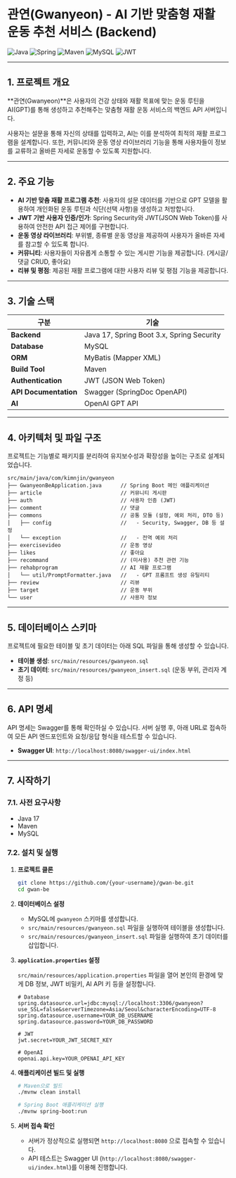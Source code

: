 # 관연(Gwanyeon) - AI 기반 맞춤형 재활 운동 추천 서비스 (Backend)

![Java](https://img.shields.io/badge/java-%23ED8B00.svg?style=for-the-badge&logo=openjdk&logoColor=white)
![Spring](https://img.shields.io/badge/spring-%236DB33F.svg?style=for-the-badge&logo=spring&logoColor=white)
![Maven](https://img.shields.io/badge/Maven-C71A36?style=for-the-badge&logo=apache-maven&logoColor=white)
![MySQL](https://img.shields.io/badge/mysql-%2300f.svg?style=for-the-badge&logo=mysql&logoColor=white)
![JWT](https://img.shields.io/badge/JWT-black?style=for-the-badge&logo=JSON%20web%20tokens)

---

## 1. 프로젝트 개요

**관연(Gwanyeon)**은 사용자의 건강 상태와 재활 목표에 맞는 운동 루틴을 AI(GPT)를 통해 생성하고 추천해주는 맞춤형 재활 운동 서비스의 백엔드 API 서버입니다.

사용자는 설문을 통해 자신의 상태를 입력하고, AI는 이를 분석하여 최적의 재활 프로그램을 설계합니다. 또한, 커뮤니티와 운동 영상 라이브러리 기능을 통해 사용자들이 정보를 교류하고 올바른 자세로 운동할 수 있도록 지원합니다.

---

## 2. 주요 기능

- **AI 기반 맞춤 재활 프로그램 추천**: 사용자의 설문 데이터를 기반으로 GPT 모델을 활용하여 개인화된 운동 루틴과 식단(선택 사항)을 생성하고 처방합니다.
- **JWT 기반 사용자 인증/인가**: Spring Security와 JWT(JSON Web Token)를 사용하여 안전한 API 접근 제어를 구현합니다.
- **운동 영상 라이브러리**: 부위별, 종류별 운동 영상을 제공하여 사용자가 올바른 자세를 참고할 수 있도록 합니다.
- **커뮤니티**: 사용자들이 자유롭게 소통할 수 있는 게시판 기능을 제공합니다. (게시글/댓글 CRUD, 좋아요)
- **리뷰 및 평점**: 제공된 재활 프로그램에 대한 사용자 리뷰 및 평점 기능을 제공합니다.

---

## 3. 기술 스택

| 구분 | 기술 |
| --- | --- |
| **Backend** | Java 17, Spring Boot 3.x, Spring Security |
| **Database** | MySQL |
| **ORM** | MyBatis (Mapper XML) |
| **Build Tool** | Maven |
| **Authentication** | JWT (JSON Web Token) |
| **API Documentation** | Swagger (SpringDoc OpenAPI) |
| **AI** | OpenAI GPT API |

---

## 4. 아키텍처 및 파일 구조

프로젝트는 기능별로 패키지를 분리하여 유지보수성과 확장성을 높이는 구조로 설계되었습니다.

```
src/main/java/com/kimnjin/gwanyeon
├── GwanyeonBeApplication.java      // Spring Boot 메인 애플리케이션
├── article                         // 커뮤니티 게시판
├── auth                            // 사용자 인증 (JWT)
├── comment                         // 댓글
├── commons                         // 공통 모듈 (설정, 예외 처리, DTO 등)
│   ├── config                      //   - Security, Swagger, DB 등 설정
│   └── exception                   //   - 전역 예외 처리
├── exercisevideo                   // 운동 영상
├── likes                           // 좋아요
├── recommand                       // (미사용) 추천 관련 기능
├── rehabprogram                    // AI 재활 프로그램
│   └── util/PromptFormatter.java   //   - GPT 프롬프트 생성 유틸리티
├── review                          // 리뷰
├── target                          // 운동 부위
└── user                            // 사용자 정보
```

---

## 5. 데이터베이스 스키마

프로젝트에 필요한 테이블 및 초기 데이터는 아래 SQL 파일을 통해 생성할 수 있습니다.

- **테이블 생성**: `src/main/resources/gwanyeon.sql`
- **초기 데이터**: `src/main/resources/gwanyeon_insert.sql` (운동 부위, 관리자 계정 등)

---

## 6. API 명세

API 명세는 Swagger를 통해 확인하실 수 있습니다. 서버 실행 후, 아래 URL로 접속하여 모든 API 엔드포인트와 요청/응답 형식을 테스트할 수 있습니다.

- **Swagger UI**: `http://localhost:8080/swagger-ui/index.html`

---

## 7. 시작하기

### 7.1. 사전 요구사항

- Java 17
- Maven
- MySQL

### 7.2. 설치 및 실행

1.  **프로젝트 클론**
    ```bash
    git clone https://github.com/{your-username}/gwan-be.git
    cd gwan-be
    ```

2.  **데이터베이스 설정**
    - MySQL에 `gwanyeon` 스키마를 생성합니다.
    - `src/main/resources/gwanyeon.sql` 파일을 실행하여 테이블을 생성합니다.
    - `src/main/resources/gwanyeon_insert.sql` 파일을 실행하여 초기 데이터를 삽입합니다.

3.  **`application.properties` 설정**

    `src/main/resources/application.properties` 파일을 열어 본인의 환경에 맞게 DB 정보, JWT 비밀키, AI API 키 등을 설정합니다.

    ```properties
    # Database
    spring.datasource.url=jdbc:mysql://localhost:3306/gwanyeon?use_SSL=false&serverTimezone=Asia/Seoul&characterEncoding=UTF-8
    spring.datasource.username=YOUR_DB_USERNAME
    spring.datasource.password=YOUR_DB_PASSWORD

    # JWT
    jwt.secret=YOUR_JWT_SECRET_KEY

    # OpenAI
    openai.api.key=YOUR_OPENAI_API_KEY
    ```

4.  **애플리케이션 빌드 및 실행**
    ```bash
    # Maven으로 빌드
    ./mvnw clean install

    # Spring Boot 애플리케이션 실행
    ./mvnw spring-boot:run
    ```

5.  **서버 접속 확인**
    - 서버가 정상적으로 실행되면 `http://localhost:8080` 으로 접속할 수 있습니다.
    - API 테스트는 Swagger UI (`http://localhost:8080/swagger-ui/index.html`)를 이용해 진행합니다.
